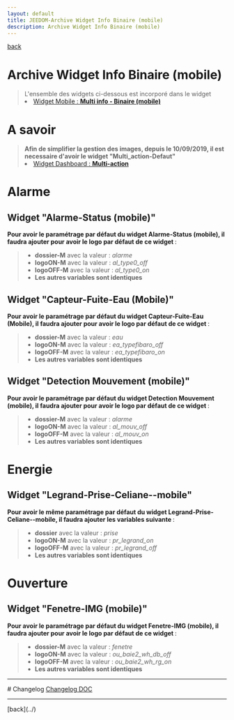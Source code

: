 ```yaml
---
layout: default
title: JEEDOM-Archive Widget Info Binaire (mobile)
description: Archive Widget Info Binaire (mobile)
---
```

[back](./)
# Archive Widget Info Binaire (mobile)

<blockquote>
L'ensemble des widgets ci-dessous est incorporé dans le widget
    <li><a href="JEEDOM-Multi_info_Binaire_mobile.html">Widget Mobile : <b>Multi info - Binaire (mobile)</b></a></li>
</blockquote>

# A savoir
<blockquote>
<b>Afin de simplifier la gestion des images, depuis le 10/09/2019, il est necessaire d'avoir le widget "Multi_action-Defaut"</b>
    <li><a href="JEEDOM_Multi_action_Defaut">Widget Dashboard : <b>Multi-action</b></a></li>
</blockquote>

# Alarme
## Widget "Alarme-Status (mobile)" 
<b>Pour avoir le paramétrage par défaut du widget Alarme-Status (mobile), il faudra ajouter pour avoir le logo par défaut de ce widget </b> :

<blockquote>
    <ul>
        <li><b>dossier-M</b> avec la valeur : <i>alarme</i></li>
        <li><b>logoON-M</b> avec la valeur : <i>al_type0_off</i></li>
        <li><b>logoOFF-M</b> avec la valeur : <i>al_type0_on</i></li>
        <li><b>Les autres variables sont identiques</b></li>
    </ul>
</blockquote>

## Widget "Capteur-Fuite-Eau (Mobile)"
<b>Pour avoir le paramétrage par défaut du widget Capteur-Fuite-Eau (Mobile), il faudra ajouter pour avoir le logo par défaut de ce widget </b> :

<blockquote>
    <ul>
        <li><b>dossier-M</b> avec la valeur : <i>eau</i></li>
        <li><b>logoON-M</b> avec la valeur : <i>ea_typefibaro_off</i></li>
        <li><b>logoOFF-M</b> avec la valeur : <i>ea_typefibaro_on</i></li>
        <li><b>Les autres variables sont identiques</b></li>
    </ul>
</blockquote>

## Widget "Detection Mouvement (mobile)" 
<b>Pour avoir le paramétrage par défaut du widget Detection Mouvement (mobile), il faudra ajouter pour avoir le logo par défaut de ce widget </b> :

<blockquote>
    <ul>
        <li><b>dossier-M</b> avec la valeur : <i>alarme</i></li>
        <li><b>logoON-M</b> avec la valeur : <i>al_mouv_off</i></li>
        <li><b>logoOFF-M</b> avec la valeur : <i>al_mouv_on</i></li>
        <li><b>Les autres variables sont identiques</b></li>
    </ul>
</blockquote>

# Energie
## Widget "Legrand-Prise-Celiane--mobile"
<b>Pour avoir le même  paramétrage par défaut du widget Legrand-Prise-Celiane--mobile, il faudra ajouter les variables suivante </b> :

<blockquote>
    <ul>
        <li><b>dossier</b> avec la valeur : <i>prise</i></li>
        <li><b>logoON-M</b> avec la valeur : <i>pr_legrand_on</i></li>
        <li><b>logoOFF-M</b> avec la valeur : <i>pr_legrand_off</i></li>
        <li><b>Les autres variables sont identiques</b></li>
    </ul>
</blockquote>

# Ouverture
## Widget "Fenetre-IMG (mobile)"
<b>Pour avoir le paramétrage par défaut du widget Fenetre-IMG (mobile), il faudra ajouter pour avoir le logo par défaut de ce widget </b> :


<blockquote>
    <ul>
        <li><b>dossier-M</b> avec la valeur : <i>fenetre</i></li>
        <li><b>logoON-M</b> avec la valeur : <i>ou_baie2_wh_db_off</i></li>
        <li><b>logoOFF-M</b> avec la valeur : <i>ou_baie2_wh_rg_on</i></li>
        <li><b>Les autres variables sont identiques</b></li>
    </ul>
</blockquote>

<hr />
# Changelog
<a href="https://github.com/JEALG/JEEDOM-Widget_JAG-doc/commits/master">Changelog DOC</a>

<hr />
[back](../)